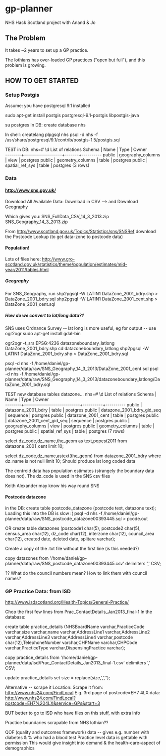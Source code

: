 gp-planner
==========

NHS Hack Scotland project with Anand & Jo

## The Problem

It takes ~2 years to set up a GP practice.

The lothians has over-loaded GP practices ("open but full"), and this problem
is growing.



## HOW TO GET STARTED

### Setup Postgis

Assume: you have postgresql 9.1 installed

sudo apt-get install postgis postgresql-9.1-postgis libpostgis-java

su postgres
In DB: create database nhs

In shell: 
createlang plpgsql nhs
psql -d nhs -f /usr/share/postgresql/9.1/contrib/postgis-1.5/postgis.sql

TEST in DB:
nhs=# \d
               List of relations
 Schema |       Name        | Type  |  Owner   
--------+-------------------+-------+----------
 public | geography_columns | view  | postgres
 public | geometry_columns  | table | postgres
 public | spatial_ref_sys   | table | postgres
(3 rows)


### Data

#### http://www.sns.gov.uk/
Download All Available Data: Download in CSV --> 
and
Download Geography

Which gives you:
SNS\_FullData\_CSV\_14\_3\_2013.zip
SNS\_Geography\_14\_3\_2013.zip

From
http://www.scotland.gov.uk/Topics/Statistics/sns/SNSRef
download the Postcode Lookup (to get data-zone to postcode data)

#### Population!

Lots of files here:
http://www.gro-scotland.gov.uk/statistics/theme/population/estimates/mid-year/2011/tables.html


##### Geography

For SNS\_Geography, run
shp2pgsql -W LATIN1 DataZone_2001_bdry.shp > DataZone_2001_bdry.sql
shp2pgsql -W LATIN1 DataZone_2001_cent.shp > DataZone_2001_cent.sql

##### How do we convert to lat/long data??
SNS uses Ordnance Survey -- lat long is more useful, eg for output
 -- use ogr2ogr
sudo apt-get install gdal-bin

   ogr2ogr -t_srs EPSG:4236 datazoneboundary_latlong DataZone_2001_bdry.shp
   cd datazoneboundary_latlong
   shp2pgsql -W LATIN1 DataZone_2001_bdry.shp > DataZone_2001_bdry.sql

psql -d nhs -f /home/daniel/gp-planner/data/raw/SNS_Geography_14_3_2013/DataZone_2001_cent.sql
psql -d nhs -f /home/daniel/gp-planner/data/raw/SNS_Geography_14_3_2013/datazoneboundary_latlong/DataZone_2001_bdry.sql

TEST new database tables datazone...
nhs=# \d
                     List of relations
 Schema |            Name            |   Type   |  Owner   
--------+----------------------------+----------+----------
 public | datazone_2001_bdry         | table    | postgres
 public | datazone_2001_bdry_gid_seq | sequence | postgres
 public | datazone_2001_cent         | table    | postgres
 public | datazone_2001_cent_gid_seq | sequence | postgres
 public | geography_columns          | view     | postgres
 public | geometry_columns           | table    | postgres
 public | spatial_ref_sys            | table    | postgres
(7 rows)

select dz_code,dz_name,the_geom as text,popest2011 from datazone_2001_cent limit 10;

select dz_code,dz_name,astext(the_geom) from datazone_2001_bdry where dz_name is not null  limit 10;
Should produce lat long coded data


The centroid data has population estimates (strangely the boundary data does not).
The dz_code is used in the SNS csv files

Keith Alexander may know his way round SNS

#### Postcode datazone

in the DB:
create table postcode_datazone (postcode text, datazone text);
Loading this into the DB is slow :(
psql -d nhs -f /home/daniel/gp-planner/data/raw/SNS_postcode_datazone00393445.sql > pcode.out 


OR
create table datazones (postcode1 char(5), postcode2 char(5), census_area char(12), dz_code char(12), interzone char(12), council_area char(12), created date, deleted date, splitare varchar);

Create a copy of the .txt file without the first line (is this needed?)

copy datazones from '/home/daniel/gp-planner/data/raw/SNS_postcode_datazone00393445.csv' delimiters ',' CSV;

?? What do the council numbers mean? How to link them with council names?


### GP Practice Data: from ISD

http://www.isdscotland.org/Health-Topics/General-Practice/

Chop the first few lines from Prac_ContactDetails_Jan2013_final-1
In the database:

create table practice_details (NHSBoardName varchar,PracticeCode varchar,size varchar,name varchar,AddressLine1 varchar,AddressLine2 varchar,AddressLine3 varchar,AddressLine4 varchar,postcode char(12),TelephoneNumber varchar,CHPName varchar,CHPCode varchar,PracticeType varchar,DispensingPractice varchar);

copy practice_details from '/home/daniel/gp-planner/data/isd/Prac_ContactDetails_Jan2013_final-1.csv' delimiters ',' CSV;

update practice_details set size = replace(size,',','');



Alternative -- scrape it
Location:
Scrape it from: http://www.nhs24.com/FindLocal
E.g. 3rd page of postcode=EH7 4LX data:
http://www.nhs24.com/FindLocal?postcode=EH7%204LX&service=GPs&start=3

BUT better to go to ISD who have files on this stuff, with extra info


Practice boundaries scrapable from NHS lothian??


QOF (quality and outcomes framework) data -- gives e.g. number with diabetes & % who had a blood test
Practice level data is gettable with permission
This would give insight into demand & the health-care-aspect of demographics



